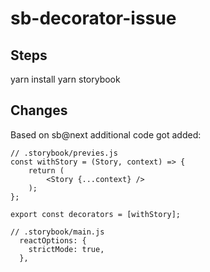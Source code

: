 # sb-decorator-issue

## Steps
yarn install
yarn storybook

## Changes 
Based on sb@next additional code got added:

```
// .storybook/previes.js
const withStory = (Story, context) => {
    return (
        <Story {...context} />
    );
};

export const decorators = [withStory]; 
```

```
// .storybook/main.js
  reactOptions: {
    strictMode: true,
  }, 
```
